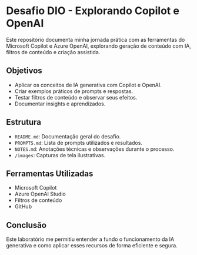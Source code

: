 # Desafio DIO - Explorando Copilot e OpenAI

Este repositório documenta minha jornada prática com as ferramentas do Microsoft Copilot e Azure OpenAI, explorando geração de conteúdo com IA, filtros de conteúdo e criação assistida.

## Objetivos

- Aplicar os conceitos de IA generativa com Copilot e OpenAI.
- Criar exemplos práticos de prompts e respostas.
- Testar filtros de conteúdo e observar seus efeitos.
- Documentar insights e aprendizados.

## Estrutura

- `README.md`: Documentação geral do desafio.
- `PROMPTS.md`: Lista de prompts utilizados e resultados.
- `NOTES.md`: Anotações técnicas e observações durante o processo.
- `/images`: Capturas de tela ilustrativas.

## Ferramentas Utilizadas

- Microsoft Copilot
- Azure OpenAI Studio
- Filtros de conteúdo
- GitHub

## Conclusão

Este laboratório me permitiu entender a fundo o funcionamento da IA generativa e como aplicar esses recursos de forma eficiente e segura.
